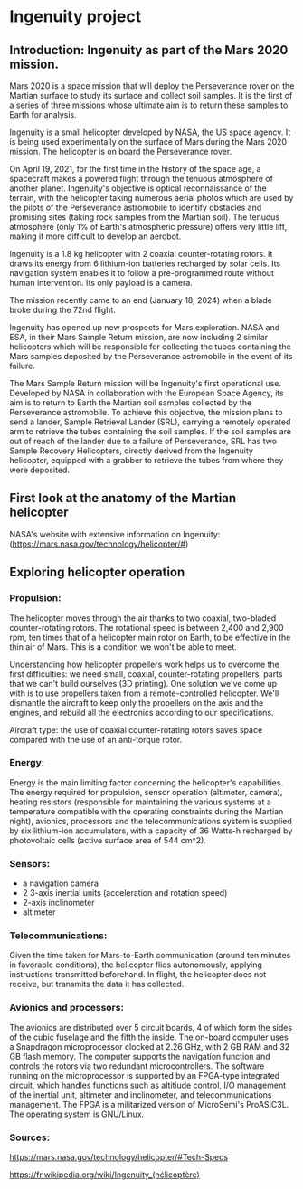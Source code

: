 # Ingenuity project 

## Introduction: Ingenuity as part of the Mars 2020 mission. 

Mars 2020 is a space mission that will deploy the Perseverance rover on the Martian surface to study its surface and collect soil samples. It is the first of a series of three missions whose ultimate aim is to return these samples to Earth for analysis. 

Ingenuity is a small helicopter developed by NASA, the US space agency. It is being used experimentally on the surface of Mars during the Mars 2020 mission.
The helicopter is on board the Perseverance rover. 

On April 19, 2021, for the first time in the history of the space age, a spacecraft makes a powered flight through the tenuous atmosphere of another planet. Ingenuity's objective is optical reconnaissance of the terrain, with the helicopter taking numerous aerial photos which are used by the pilots of the Perseverance astromobile to identify obstacles and promising sites (taking rock samples from the Martian soil). The tenuous atmosphere (only 1% of Earth's atmospheric pressure) offers very little lift, making it more difficult to develop an aerobot. 

Ingenuity is a 1.8 kg helicopter with 2 coaxial counter-rotating rotors. It draws its energy from 6 lithium-ion batteries recharged by solar cells. Its navigation system enables it to follow a pre-programmed route without human intervention. Its only payload is a camera. 

The mission recently came to an end (January 18, 2024) when a blade broke during the 72nd flight. 

Ingenuity has opened up new prospects for Mars exploration. NASA and ESA, in their Mars Sample Return mission, are now including 2 similar helicopters which will be responsible for collecting the tubes containing the Mars samples deposited by the Perseverance astromobile in the event of its failure. 

The Mars Sample Return mission will be Ingenuity's first operational use. Developed by NASA in collaboration with the European Space Agency, its aim is to return to Earth the Martian soil samples collected by the Perseverance astromobile. To achieve this objective, the mission plans to send a lander, Sample Retrieval Lander (SRL), carrying a remotely operated arm to retrieve the tubes containing the soil samples. If the soil samples are out of reach of the lander due to a failure of Perseverance, SRL has two Sample Recovery Helicopters, directly derived from the Ingenuity helicopter, equipped with a grabber to retrieve the tubes from where they were deposited.

## First look at the anatomy of the Martian helicopter

NASA's website with extensive information on Ingenuity: (https://mars.nasa.gov/technology/helicopter/#)


## Exploring helicopter operation

### Propulsion: 

The helicopter moves through the air thanks to two coaxial, two-bladed counter-rotating rotors. The rotational speed is between 2,400 and 2,900 rpm, ten times that of a helicopter main rotor on Earth, to be effective in the thin air of Mars. This is a condition we won't be able to meet. 

Understanding how helicopter propellers work helps us to overcome the first difficulties: we need small, coaxial, counter-rotating propellers, parts that we can't build ourselves (3D printing). One solution we've come up with is to use propellers taken from a remote-controlled helicopter. We'll dismantle the aircraft to keep only the propellers on the axis and the engines, and rebuild all the electronics according to our specifications. 

Aircraft type: the use of coaxial counter-rotating rotors saves space compared with the use of an anti-torque rotor. 

### Energy: 

Energy is the main limiting factor concerning the helicopter's capabilities. The energy required for propulsion, sensor operation (altimeter, camera), heating resistors (responsible for maintaining the various systems at a temperature compatible with the operating constraints during the Martian night), avionics, processors and the telecommunications system is supplied by six lithium-ion accumulators, with a capacity of 36 Watts-h recharged by photovoltaic cells (active surface area of 544 cm^2).

### Sensors: 

- a navigation camera
- 2 3-axis inertial units (acceleration and rotation speed)
- 2-axis inclinometer
- altimeter

### Telecommunications: 

Given the time taken for Mars-to-Earth communication (around ten minutes in favorable conditions), the helicopter flies autonomously, applying instructions transmitted beforehand. In flight, the helicopter does not receive, but transmits the data it has collected. 

### Avionics and processors:

The avionics are distributed over 5 circuit boards, 4 of which form the sides of the cubic fuselage and the fifth the inside. The on-board computer uses a Snapdragon microprocessor clocked at 2.26 GHz, with 2 GB RAM and 32 GB flash memory. The computer supports the navigation function and controls the rotors via two redundant microcontrollers. The software running on the microprocessor is supported by an FPGA-type integrated circuit, which handles functions such as altitiude control, I/O management of the inertial unit, altimeter and inclinometer, and telecommunications management. The FPGA is a militarized version of MicroSemi's ProASIC3L. The operating system is GNU/Linux. 



### Sources: 

https://mars.nasa.gov/technology/helicopter/#Tech-Specs

https://fr.wikipedia.org/wiki/Ingenuity_(hélicoptère)

